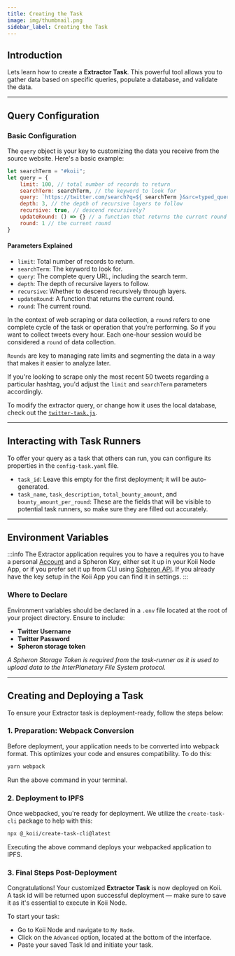 ```yaml
---
title: Creating the Task
image: img/thumbnail.png
sidebar_label: Creating the Task
---
```


## Introduction

Lets learn how to create a **Extractor Task**. This powerful tool allows you to gather data based on specific queries, populate a database, and validate the data.

---

## Query Configuration

### Basic Configuration

The `query` object is your key to customizing the data you receive from the source website. Here's a basic example:

```javascript
let searchTerm = "#koii";
let query = {
    limit: 100, // total number of records to return
    searchTerm: searchTerm, // the keyword to look for
    query: `https://twitter.com/search?q=${ searchTerm }&src=typed_query`, // the query string (including said keyword)
    depth: 3, // the depth of recursive layers to follow
    recursive: true, // descend recursively?
    updateRound: () => {} // a function that returns the current round
    round: 1 // the current round
}
```

#### Parameters Explained

- `limit`: Total number of records to return.
- `searchTerm`: The keyword to look for.
- `query`: The complete query URL, including the search term.
- `depth`: The depth of recursive layers to follow.
- `recursive`: Whether to descend recursively through layers.
- `updateRound`: A function that returns the current round.
- `round`: The current round.

In the context of web scraping or data collection, a `round` refers to one complete cycle of the task or operation that you're performing. So if you want to collect tweets every hour. Each one-hour session would be considered a `round` of data collection. 

`Rounds` are key to managing rate limits and segmenting the data in a way that makes it easier to analyze later.

If you're looking to scrape only the most recent 50 tweets regarding a particular hashtag, you'd adjust the `limit` and `searchTerm` parameters accordingly. 

To modify the extractor query, or change how it uses the local database, check out the [`twitter-task.js`](https://github.com/somali0128/X-scraper/blob/e0cfff8421fb95dd4fdc123bde38a7293aee5098/twitter-task.js#L33).

----

## Interacting with Task Runners

To offer your query as a task that others can run, you can configure its properties in the `config-task.yaml` file.

- `task_id`: Leave this empty for the first deployment; it will be auto-generated.
- `task_name`, `task_description`, `total_bounty_amount`, and `bounty_amount_per_round`: These are the fields that will be visible to potential task runners, so make sure they are filled out accurately.

---

## Environment Variables

:::info
The Extractor application requires you to have a requires you to have a personal [Account](https://twitter.com/i/flow/signup) and a Spheron Key, either set it up in your Koii Node App, or if you prefer set it up from CLI using [Spheron API](https://docs.spheron.network/rest-api/#creating-an-access-token). If you already have the key setup in the Koii App you can find it in settings.
:::

### Where to Declare

Environment variables should be declared in a `.env` file located at the root of your project directory. Ensure to include:

- **Twitter Username**
- **Twitter Password**
- **Spheron storage token**

_A Spheron Storage Token is required from the task-runner as it is used to upload data to the InterPlanetary File System protocol._

---

## Creating and Deploying a Task

To ensure your Extractor task is deployment-ready, follow the steps below:

### 1. **Preparation: Webpack Conversion**

Before deployment, your application needs to be converted into webpack format. This optimizes your code and ensures compatibility. To do this:

```bash
yarn webpack
```

Run the above command in your terminal.

### 2. **Deployment to IPFS**

Once webpacked, you're ready for deployment. We utilize the `create-task-cli` package to help with this:

```bash
npx @_koii/create-task-cli@latest
```

Executing the above command deploys your webpacked application to IPFS.

### 3. **Final Steps Post-Deployment**

Congratulations! Your customized **Extractor Task** is now deployed on Koii. A task id will be returned upon successful deployment — make sure to save it as it's essential to execute in Koii Node.

To start your task:
- Go to Koii Node and navigate to `My Node`.
- Click on the `Advanced` option, located at the bottom of the interface.
- Paste your saved Task Id and initiate your task.